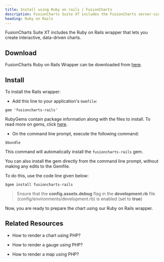```yaml
---
title: Install using Ruby on rails | FusionCharts
description: FusionCharts Suite XT includes the FusionCharts server-side RoR wrapper that lets you create interactive, data-driven charts.
heading: Ruby on Rails
---
```

FusionCharts Suite XT includes the Ruby on Rails wrapper that lets you create interactive, data-driven charts.

## Download

FusionCharts Ruby on Rails Wrapper can be downloaded from [here](https://www.fusioncharts.com/ruby-on-rails-charts/).

## Install

To install the Rails wrapper:

* Add this line to your application's `Gemfile`:

```
gem 'fusioncharts-rails'

```
RubyGems contain package information along with the files to install. To read more on gems, click [here](https://rubygems.org/gems/fusioncharts-rails).

* On the command line prompt, execute the following command:

```
$bundle

```
This command will automatically install the `fusioncharts-rails` gem.

You can also install the gem directly from the command line prompt, without making any edits to the Gemfile.

To do this, use the code line given below:

```
$gem install fusioncharts-rails

```
> Ensure that the **config.assets.debug** flag in the **development.rb** file (config/environments/development.rb) is enabled (set to **true**)

Now, you are ready to prepare the chart using our  Ruby on Rails wrapper.

## Related Resources

* How to render a chart using PHP?

* How to render a gauge using PHP?

* How to render a map using PHP?